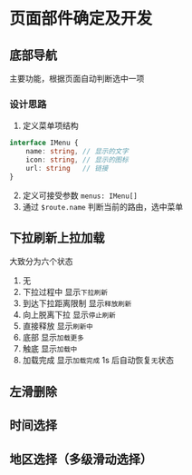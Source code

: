 # 页面部件确定及开发

## 底部导航

主要功能，根据页面自动判断选中一项

### 设计思路

1. 定义菜单项结构
```ts
interface IMenu {
    name: string, // 显示的文字
    icon: string, // 显示的图标
    url: string   // 链接
}
```
2. 定义可接受参数 `menus: IMenu[]`
3. 通过 `$route.name` 判断当前的路由，选中菜单

## 下拉刷新上拉加载

大致分为六个状态

1. 无
2. 下拉过程中  显示`下拉刷新`
3. 到达下拉距离限制 显示`释放刷新`
4. 向上脱离下拉 显示`停止刷新`
5. 直接释放 显示`刷新中`
6. 底部 显示`加载更多`
7. 触底 显示`加载中`
8. 加载完成 显示`加载完成` 1s 后自动恢复`无`状态

## 左滑删除



## 时间选择

## 地区选择（多级滑动选择）
